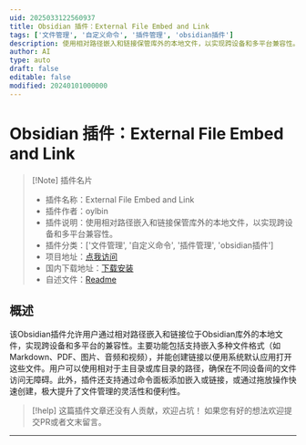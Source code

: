 ```yaml
---
uid: 2025033122560937
title: Obsidian 插件：External File Embed and Link
tags: ['文件管理', '自定义命令', '插件管理', 'obsidian插件']
description: 使用相对路径嵌入和链接保管库外的本地文件，以实现跨设备和多平台兼容性。
author: AI
type: auto
draft: false
editable: false
modified: 20240101000000
---
```


# Obsidian 插件：External File Embed and Link

> [!Note] 插件名片
> - 插件名称：External File Embed and Link
> - 插件作者：oylbin
> - 插件说明：使用相对路径嵌入和链接保管库外的本地文件，以实现跨设备和多平台兼容性。
> - 插件分类：['文件管理', '自定义命令', '插件管理', 'obsidian插件']
> - 项目地址：[点我访问](https://github.com/oylbin/obsidian-external-file-embed-and-link)
> - 国内下载地址：[下载安装](https://pkmer.cn/products/plugin/pluginMarket/?external-file-embed-and-link)
> - 自述文件：[Readme](https://ghproxy.net/https://raw.githubusercontent.com/oylbin/obsidian-external-file-embed-and-link/master/README.md)



## 概述

该Obsidian插件允许用户通过相对路径嵌入和链接位于Obsidian库外的本地文件，实现跨设备和多平台的兼容性。主要功能包括支持嵌入多种文件格式（如Markdown、PDF、图片、音频和视频），并能创建链接以便用系统默认应用打开这些文件。用户可以使用相对于主目录或库目录的路径，确保在不同设备间的文件访问无障碍。此外，插件还支持通过命令面板添加嵌入或链接，或通过拖放操作快速创建，极大提升了文件管理的灵活性和便利性。


> [!help] 
> 这篇插件文章还没有人贡献，欢迎占坑！
> 如果您有好的想法欢迎提交PR或者文末留言。
> 

---



